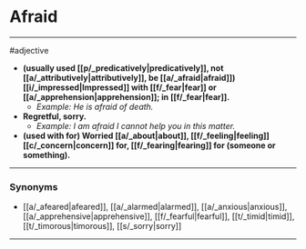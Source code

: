 # Afraid
---
#adjective
- **(usually used [[p/_predicatively|predicatively]], not [[a/_attributively|attributively]], be [[a/_afraid|afraid]]) [[i/_impressed|Impressed]] with [[f/_fear|fear]] or [[a/_apprehension|apprehension]]; in [[f/_fear|fear]].**
	- _Example: He is afraid of death._
- **Regretful, sorry.**
	- _Example: I am afraid I cannot help you in this matter._
- **(used with for) Worried [[a/_about|about]], [[f/_feeling|feeling]] [[c/_concern|concern]] for, [[f/_fearing|fearing]] for (someone or something).**
---
### Synonyms
- [[a/_afeared|afeared]], [[a/_alarmed|alarmed]], [[a/_anxious|anxious]], [[a/_apprehensive|apprehensive]], [[f/_fearful|fearful]], [[t/_timid|timid]], [[t/_timorous|timorous]], [[s/_sorry|sorry]]
---

